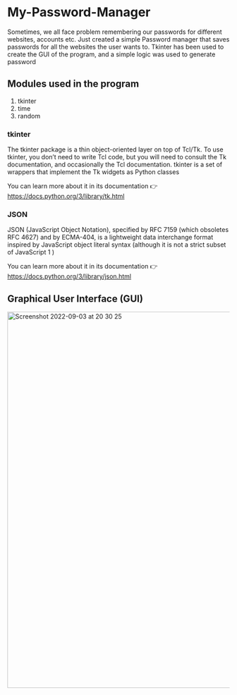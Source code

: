 # My-Password-Manager
Sometimes, we all face problem remembering our passwords for different websites, accounts etc. Just created a simple Password manager that saves passwords for all the websites the user wants to. Tkinter has been used to create the GUI of the program, and a simple logic was used to generate password
## Modules used in the program
1) tkinter
2) time
3) random
### tkinter
The tkinter package is a thin object-oriented layer on top of Tcl/Tk. To use tkinter, you don’t need to write Tcl code, but you will need to consult the Tk documentation, and occasionally the Tcl documentation. tkinter is a set of wrappers that implement the Tk widgets as Python classes

You can learn more about it in its documentation 👉 https://docs.python.org/3/library/tk.html

### JSON
JSON (JavaScript Object Notation), specified by RFC 7159 (which obsoletes RFC 4627) and by ECMA-404, is a lightweight data interchange format inspired by JavaScript object literal syntax (although it is not a strict subset of JavaScript 1 )

You can learn more about it in its documentation 👉 https://docs.python.org/3/library/json.html

## Graphical User Interface (GUI)
<img width="854" alt="Screenshot 2022-09-03 at 20 30 25" src="https://user-images.githubusercontent.com/93266569/188281945-504d76ee-f4de-45ee-bf2e-98b6ed7e95e7.png">


